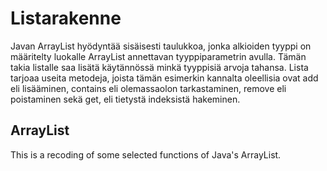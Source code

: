 # Listarakenne

Javan ArrayList hyödyntää sisäisesti taulukkoa, jonka alkioiden tyyppi on määritelty luokalle ArrayList annettavan tyyppiparametrin avulla. Tämän takia listalle saa lisätä käytännössä minkä tyyppisiä arvoja tahansa. Lista tarjoaa useita metodeja, joista tämän esimerkin kannalta oleellisia ovat add eli lisääminen, contains eli olemassaolon tarkastaminen, remove eli poistaminen sekä get, eli tietystä indeksistä hakeminen.

## ArrayList
This is a recoding of some selected functions of Java's ArrayList.
